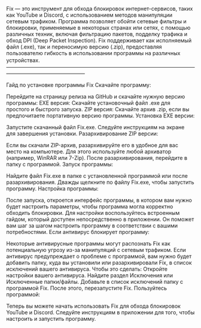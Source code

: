 Fix — это инструмент для обхода блокировок интернет-сервисов, таких как YouTube и Discord, с использованием методов манипуляции сетевым трафиком. Программа позволяет обойти сетевые фильтры и блокировки, применяемые в некоторых странах или сетях, с помощью различных техник, включая фильтрацию пакетов, подделку трафика и обход DPI (Deep Packet Inspection). Fix поддерживает как исполняемый файл (.exe), так и переносимую версию (.zip), предоставляя пользователю гибкость в использовании программы на различных устройствах.
ㅤ
―――――――――――――――――――――――――――――――――――――――――――――――――――

Гайд по установке программы Fix
Скачайте программу:

Перейдите на страницу релиза на GitHub и скачайте нужную версию программы:
EXE версия: Скачайте установочный файл .exe для простого и быстрого запуска.
ZIP версия: Скачайте архив .zip, если вы предпочитаете портативную версию программы.
Установка EXE версии:

Запустите скачанный файл Fix.exe.
Следуйте инструкциям на экране для завершения установки.
Разархивирование ZIP версии:

Если вы скачали ZIP-архив, разархивируйте его в удобное для вас место на компьютере.
Для этого используйте любой архиватор (например, WinRAR или 7-Zip).
После разархивирования, перейдите в папку с программой.
Запуск программы:

Найдите файл Fix.exe в папке с установленной программой или после разархивирования.
Дважды щелкните по файлу Fix.exe, чтобы запустить программу.
Настройка программы:

После запуска, откроется интерфейс программы, в котором вам нужно будет настроить параметры, чтобы программа могла корректно обходить блокировки.
Для настройки воспользуйтесь встроенным гайдом, который доступен непосредственно в приложении. Он поможет вам шаг за шагом настроить программу в соответствии с вашими потребностями.
Если антивирус блокирует программу:

Некоторые антивирусные программы могут распознать Fix как потенциальную угрозу из-за манипуляций с сетевым трафиком.
Если антивирус предупреждает о проблеме с программой, вам нужно будет добавить папку, куда вы установили или разархивировали Fix, в список исключений вашего антивируса.
Чтобы это сделать:
Откройте настройки вашего антивируса.
Найдите раздел Исключения или Исключенные папки/файлы.
Добавьте в список исключений папку с программой Fix.
После этого, перезапустите Fix.
Пользуйтесь программой:

Теперь вы можете начать использовать Fix для обхода блокировок YouTube и Discord.
Следуйте инструкциям в приложении для того, чтобы настроить и запустить программу.
